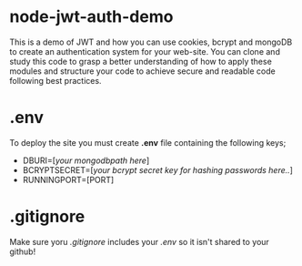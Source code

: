 # node-jwt-auth-demo

This is a demo of JWT and how you can use cookies, bcrypt and mongoDB to create an authentication system for your web-site. You can clone and study this code to grasp a better understanding of how to apply these modules and structure your code to achieve secure and readable code following best practices.

# .env

To deploy the site you must create **.env** file containing the following keys;

* DBURI=[*your mongodbpath here*]
* BCRYPTSECRET=[*your bcrypt secret key for hashing passwords here..*]
* RUNNINGPORT=[PORT]

# .gitignore

Make sure yoru *.gitignore* includes your *.env* so it isn't shared to your github!
